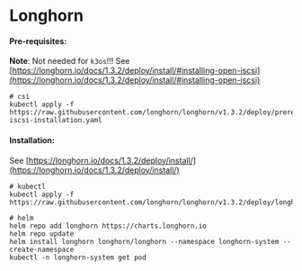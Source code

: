 # Longhorn

#### Pre-requisites:
**Note**: Not needed for `k3os`!!!
See [https://longhorn.io/docs/1.3.2/deploy/install/#installing-open-iscsi](https://longhorn.io/docs/1.3.2/deploy/install/#installing-open-iscsi)
```shell
# csi
kubectl apply -f https://raw.githubusercontent.com/longhorn/longhorn/v1.3.2/deploy/prerequisite/longhorn-iscsi-installation.yaml
```

#### Installation:
See [https://longhorn.io/docs/1.3.2/deploy/install/](https://longhorn.io/docs/1.3.2/deploy/install/)
```shell
# kubectl
kubectl apply -f https://raw.githubusercontent.com/longhorn/longhorn/v1.3.2/deploy/longhorn.yaml

# helm
helm repo add longhorn https://charts.longhorn.io
helm repo update
helm install longhorn longhorn/longhorn --namespace longhorn-system --create-namespace
kubectl -n longhorn-system get pod
```
